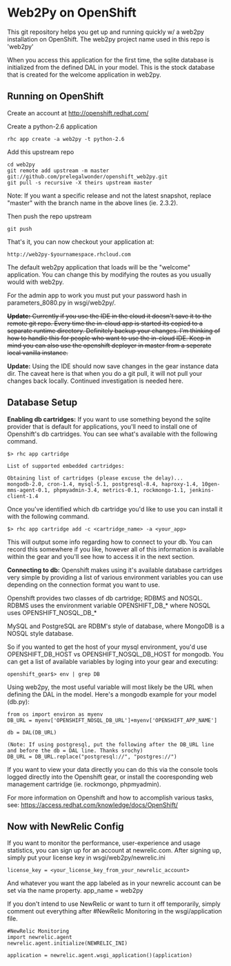 Web2Py on OpenShift
===================

This git repository helps you get up and running quickly w/ a web2py installation
on OpenShift.  The web2py project name used in this repo is 'web2py'

When you access this application for the first time, the sqlite database is
initialized from the defined DAL in your model. This is the stock database that is created
for the welcome application in web2py.

Running on OpenShift
----------------------------

Create an account at http://openshift.redhat.com/

Create a python-2.6 application

    rhc app create -a web2py -t python-2.6

Add this upstream repo

    cd web2py
    git remote add upstream -m master git://github.com/prelegalwonder/openshift_web2py.git
    git pull -s recursive -X theirs upstream master
Note: If you want a specific release and not the latest snapshot, replace "master" with the branch name in the above lines (ie. 2.3.2).
    
Then push the repo upstream

    git push

That's it, you can now checkout your application at:

    http://web2py-$yournamespace.rhcloud.com

The default web2py application that loads will be the "welcome" application. You can change this by modifying
the routes as you usually would with web2py.

For the admin app to work you must put your password hash in parameters_8080.py in wsgi/web2py/. 

~~**Update:** Currently if you use the IDE in the cloud it doesn't save it to the remote git repo. Every time the in-cloud app is started its copied to a separate runtime directory. Definitely backup your changes. I'm thinking of how to handle this for people who want to use the in-cloud IDE. Keep in mind you can also use the openshift deployer in master from a seperate local vanilla instance.~~


**Update:** Using the IDE should now save changes in the gear instance data dir. The caveat here is that when you do a git pull, it will not pull your changes back locally. Continued investigation is needed here. 

Database Setup
-----------------------------
**Enabling db cartridges:**
If you want to use something beyond the sqlite provider that is default for applications, you'll need to install one of
Openshift's db cartridges. You can see what's available with the following command.

    $> rhc app cartridge
    
    List of supported embedded cartridges:

    Obtaining list of cartridges (please excuse the delay)...
    mongodb-2.0, cron-1.4, mysql-5.1, postgresql-8.4, haproxy-1.4, 10gen-mms-agent-0.1, phpmyadmin-3.4, metrics-0.1, rockmongo-1.1, jenkins-client-1.4
    
Once you've identified which db cartridge you'd like to use you can install it with the following command.

    $> rhc app cartridge add -c <cartridge_name> -a <your_app>

This will output some info regarding how to connect to your db. You can record this somewhere if you like, however all of this
information is available within the gear and you'll see how to access it in the next section.

**Connecting to db:**
Openshift makes using it's available database cartridges very simple by providing a list of various environment variables 
you can use depending on the connection format you want to use.

Openshift provides two classes of db cartridge; RDBMS and NOSQL. RDBMS uses the environment variable OPENSHIFT\_DB\_\* where NOSQL uses OPENSHIFT\_NOSQL\_DB\_\* 

MySQL and PostgreSQL are RDBM's style of database, where MongoDB is a NOSQL style database. 

So if you wanted to get the host of your mysql environment, you'd use OPENSHIFT\_DB\_HOST vs OPENSHIFT\_NOSQL\_DB\_HOST for mongodb. You can get a list of available variables by loging into your gear and executing:

    openshift_gear$> env | grep DB

Using web2py, the most useful variable will most likely be the URL when defining the DAL in the model. Here's a mongodb example for your model (db.py):
    
    from os import environ as myenv
    DB_URL = myenv['OPENSHIFT_NOSQL_DB_URL']+myenv['OPENSHIFT_APP_NAME']

    db = DAL(DB_URL)
    
    (Note: If using postgresql, put the following after the DB_URL line and before the db = DAL line. Thanks srochy)
    DB_URL = DB_URL.replace("postgresql://", "postgres://")

If you want to view your data directly you can do this via the console tools logged directly into the Openshift gear, or install the cooresponding web management cartridge (ie. rockmongo, phpmyadmin).

For more information on Openshift and how to accomplish various tasks, see: https://access.redhat.com/knowledge/docs/OpenShift/

Now with NewRelic Config
------------------------------

If you want to monitor the performance, user-experience and usage statistics, you can sign up for an account at newrelic.com.
After signing up, simply put your license key in wsgi/web2py/newrelic.ini

    license_key = <your_license_key_from_your_newrelic_account>

And whatever you want the app labeled as in your newrelic account can be set via the name property.
    app_name = web2py

If you don't intend to use NewRelic or want to turn it off temporarily, simply comment out everything after #NewRelic Monitoring 
in the wsgi/application file. 

    #NewRelic Monitoring                                                      
    import newrelic.agent              
    newrelic.agent.initialize(NEWRELIC_INI)  
                                                                                                                                                        
    application = newrelic.agent.wsgi_application()(application)
